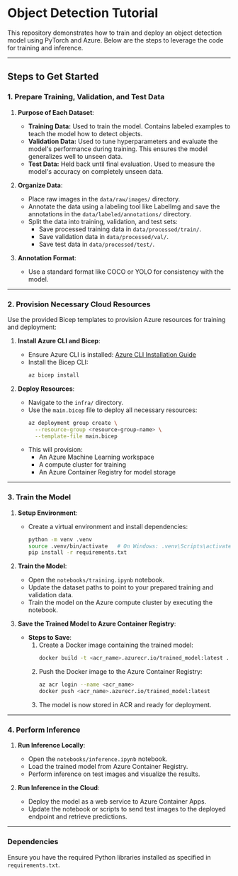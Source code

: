 # Object Detection Tutorial

This repository demonstrates how to train and deploy an object detection model using PyTorch and Azure. Below are the steps to leverage the code for training and inference.

---

## **Steps to Get Started**

### **1. Prepare Training, Validation, and Test Data**

1. **Purpose of Each Dataset**:
   - **Training Data:** Used to train the model. Contains labeled examples to teach the model how to detect objects.
   - **Validation Data:** Used to tune hyperparameters and evaluate the model's performance during training. This ensures the model generalizes well to unseen data.
   - **Test Data:** Held back until final evaluation. Used to measure the model's accuracy on completely unseen data.

2. **Organize Data**:
   - Place raw images in the `data/raw/images/` directory.
   - Annotate the data using a labeling tool like LabelImg and save the annotations in the `data/labeled/annotations/` directory.
   - Split the data into training, validation, and test sets:
     - Save processed training data in `data/processed/train/`.
     - Save validation data in `data/processed/val/`.
     - Save test data in `data/processed/test/`.

3. **Annotation Format**:
   - Use a standard format like COCO or YOLO for consistency with the model.

---

### **2. Provision Necessary Cloud Resources**

Use the provided Bicep templates to provision Azure resources for training and deployment:

1. **Install Azure CLI and Bicep**:
   - Ensure Azure CLI is installed: [Azure CLI Installation Guide](https://learn.microsoft.com/en-us/cli/azure/install-azure-cli)
   - Install the Bicep CLI:
     ```bash
     az bicep install
     ```

2. **Deploy Resources**:
   - Navigate to the `infra/` directory.
   - Use the `main.bicep` file to deploy all necessary resources:
     ```bash
     az deployment group create \
       --resource-group <resource-group-name> \
       --template-file main.bicep
     ```
   - This will provision:
     - An Azure Machine Learning workspace
     - A compute cluster for training
     - An Azure Container Registry for model storage

---

### **3. Train the Model**

1. **Setup Environment**:
   - Create a virtual environment and install dependencies:
     ```bash
     python -m venv .venv
     source .venv/bin/activate   # On Windows: .venv\Scripts\activate
     pip install -r requirements.txt
     ```

2. **Train the Model**:
   - Open the `notebooks/training.ipynb` notebook.
   - Update the dataset paths to point to your prepared training and validation data.
   - Train the model on the Azure compute cluster by executing the notebook.

3. **Save the Trained Model to Azure Container Registry**:
   - **Steps to Save**:
     1. Create a Docker image containing the trained model:
        ```bash
        docker build -t <acr_name>.azurecr.io/trained_model:latest .
        ```
     2. Push the Docker image to the Azure Container Registry:
        ```bash
        az acr login --name <acr_name>
        docker push <acr_name>.azurecr.io/trained_model:latest
        ```
     3. The model is now stored in ACR and ready for deployment.

---

### **4. Perform Inference**

1. **Run Inference Locally**:
   - Open the `notebooks/inference.ipynb` notebook.
   - Load the trained model from Azure Container Registry.
   - Perform inference on test images and visualize the results.

2. **Run Inference in the Cloud**:
   - Deploy the model as a web service to Azure Container Apps.
   - Update the notebook or scripts to send test images to the deployed endpoint and retrieve predictions.

---

### **Dependencies**
Ensure you have the required Python libraries installed as specified in `requirements.txt`.
